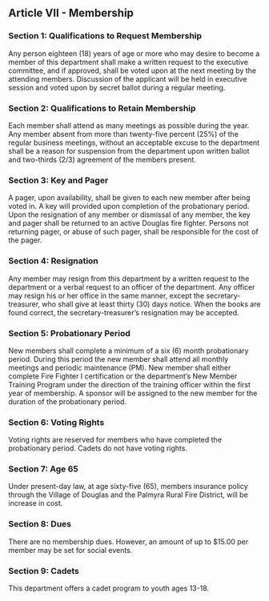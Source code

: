 ## Article VII - Membership

### Section 1: Qualifications to Request Membership

Any person eighteen (18) years of age or more who may desire to become a member of this department shall make a written request to the executive committee, and if approved, shall be voted upon at the next meeting by the attending members. Discussion of the applicant will be held in executive session and voted upon by secret ballot during a regular meeting.

### Section 2: Qualifications to Retain Membership

Each member shall attend as many meetings as possible during the year. Any member absent from more than twenty-five percent (25%) of the regular business meetings, without an acceptable excuse to the department shall be a reason for suspension from the department upon written ballot and two-thirds (2/3) agreement of the members present.

### Section 3: Key and Pager

A pager, upon availability, shall be given to each new member after being voted in. A key will provided upon completion of the probationary period. Upon the resignation of any member or dismissal of any member, the key and pager shall be returned to an active Douglas fire fighter. Persons not returning pager, or abuse of such pager, shall be responsible for the cost of the pager.

### Section 4: Resignation

Any member may resign from this department by a written request to the department or a verbal request to an officer of the department. Any officer may resign his or her office in the same manner, except the secretary-treasurer, who shall give at least thirty (30) days notice. When the books are found correct, the secretary-treasurer’s resignation may be accepted.

### Section 5: Probationary Period

New members shall complete a minimum of a six (6) month probationary period. During this period the new member shall attend all monthly meetings and periodic maintenance (PM). New member shall either complete Fire Fighter I certification or the department’s New Member Training Program under the direction of the training officer within the first year of membership. A sponsor will be assigned to the new member for the duration of the probationary period.

### Section 6: Voting Rights

Voting rights are reserved for members who have completed the probationary period. Cadets do not have voting rights.

### Section 7: Age 65

Under present-day law, at age sixty-five (65), members insurance policy through the Village of Douglas and the Palmyra Rural Fire District, will be increase in cost.

### Section 8: Dues

There are no membership dues. However, an amount of up to $15.00 per member may be set for social events.

### Section 9: Cadets

This department offers a cadet program to youth ages 13-18.